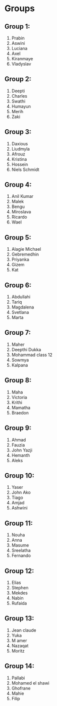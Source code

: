 # Groups

## Group 1:
1. Prabin
1. Aswini
1. Luciana
1. Axel
1. Kiranmaye
1. Vladyslav

## Group 2:
1. Deepti
1. Charles
1. Swathi
1. Humayun
1. Merih
1. Zaki

## Group 3:
1. Daxious
1. Liudmyla
1. Afrouz
1. Kristina
1. Hossein
1. Niels Schmidt

## Group 4:
1. Anil Kumar
1. Malek
1. Bengu
1. Miroslava
1. Ricardo
1. Wael

## Group 5:
1. Alagie Michael
1. Gebremedhin
1. Priyanka
1. Gizem
1. Kat

## Group 6:
1. Abdullahi
1. Tariq
1. Magdalena
1. Svetlana
1. Marta

## Group 7:
1. Maher
1. Deepthi Dukka
1. Mohammad class 12
1. Sowmya
1. Kalpana

## Group 8:
1. Maha
1. Victoria
1. Krithi
1. Mamatha
1. Braedon

## Group 9:
1. Ahmad
1. Fauzia
1. John Yazji
1. Hemanth
1. Aleks

## Group 10:
1. Yaser
1. John Ako
1. Tiago
1. Amjad
1. Ashwini

## Group 11:
1. Nouha
1. Anna
1. Masume
1. Sreelatha
1. Fernando

## Group 12:
1. Elias
1. Stephen
1. Mekdes
1. Nabin
1. Rufaida

## Group 13:
1. Jean claude
1. Yuka
1. M amer
1. Nazaqat
1. Moritz

## Group 14:
1. Pallabi
1. Mohamed el shawi
1. Ghofrane
1. Mahie
1. Filip
